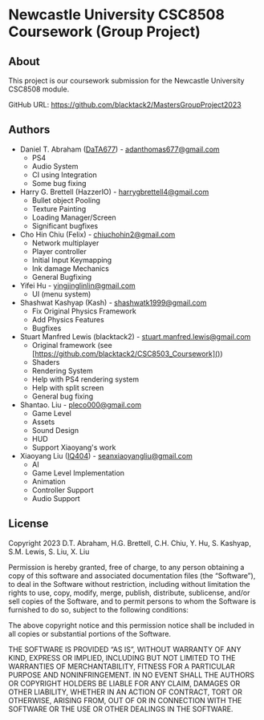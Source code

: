 # Newcastle University CSC8508 Coursework (Group Project)

## About

This project is our coursework submission for the Newcastle University CSC8508 module.

GitHub URL: https://github.com/blacktack2/MastersGroupProject2023

## Authors

- Daniel T. Abraham ([DaTA677](https://github.com/DaTA677)) - adanthomas677@gmail.com
  + PS4
  + Audio System
  + CI using Integration
  + Some bug fixing
- Harry G. Brettell (HazzerIO) - harrygbrettell4@gmail.com
  + Bullet object Pooling
  + Texture Painting
  + Loading Manager/Screen
  + Significant bugfixes
- Cho Hin Chiu (Felix) - chiuchohin2@gmail.com
  + Network multiplayer
  + Player controller
  + Initial Input Keymapping
  + Ink damage Mechanics
  + General Bugfixing
- Yifei Hu - yingjinglinlin@gmail.com
  + UI (menu system)
- Shashwat Kashyap (Kash) - shashwatk1999@gmail.com
  + Fix Original Physics Framework
  + Add Physics Features
  + Bugfixes
- Stuart Manfred Lewis (blacktack2) - stuart.manfred.lewis@gmail.com
  + Original framework (see [https://github.com/blacktack2/CSC8503_Coursework]())
  + Shaders
  + Rendering System
  + Help with PS4 rendering system
  + Help with split screen
  + General bug fixing
- Shantao. Liu - pleco000@gmail.com
  + Game Level
  + Assets
  + Sound Design
  + HUD
  + Support Xiaoyang's work
- Xiaoyang Liu ([IQ404](https://github.com/IQ404)) - seanxiaoyangliu@gmail.com
  + AI
  + Game Level Implementation
  + Animation
  + Controller Support
  + Audio Support

## License

Copyright 2023 D.T. Abraham, H.G. Brettell, C.H. Chiu, Y. Hu, S. Kashyap, S.M. Lewis, S. Liu, X. Liu

Permission is hereby granted, free of charge, to any person obtaining a copy of this software and associated documentation files (the “Software”), to deal in the Software without restriction, including without limitation the rights to use, copy, modify, merge, publish, distribute, sublicense, and/or sell copies of the Software, and to permit persons to whom the Software is furnished to do so, subject to the following conditions:

The above copyright notice and this permission notice shall be included in all copies or substantial portions of the Software.

THE SOFTWARE IS PROVIDED “AS IS”, WITHOUT WARRANTY OF ANY KIND, EXPRESS OR IMPLIED, INCLUDING BUT NOT LIMITED TO THE WARRANTIES OF MERCHANTABILITY, FITNESS FOR A PARTICULAR PURPOSE AND NONINFRINGEMENT. IN NO EVENT SHALL THE AUTHORS OR COPYRIGHT HOLDERS BE LIABLE FOR ANY CLAIM, DAMAGES OR OTHER LIABILITY, WHETHER IN AN ACTION OF CONTRACT, TORT OR OTHERWISE, ARISING FROM, OUT OF OR IN CONNECTION WITH THE SOFTWARE OR THE USE OR OTHER DEALINGS IN THE SOFTWARE.
